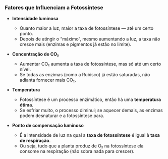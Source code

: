 ### **Fatores que Influenciam a Fotossíntese**

- **Intensidade luminosa**
    - Quanto maior a luz, maior a taxa de fotossíntese — até um certo ponto.
    - Depois de atingir o “máximo”, mesmo aumentando a luz, a taxa não cresce mais (enzimas e pigmentos já estão no limite).
        
- **Concentração de CO₂**
    - Aumentar CO₂ aumenta a taxa de fotossíntese, mas só até um certo nível.
    - Se todas as enzimas (como a Rubisco) já estão saturadas, não adianta fornecer mais CO₂.
        
- **Temperatura**
    - Fotossíntese é um processo enzimático, então há uma **temperatura ótima**.
    - Se esfriar muito, o processo diminui; se aquecer demais, as enzimas podem desnaturar e a fotossíntese para.
        
- **Ponto de compensação luminoso**
    - É a intensidade de luz na qual a **taxa de fotossíntese** é igual à **taxa de respiração**.
    - Ou seja, tudo que a planta produz de O₂ na fotossíntese ela consome na respiração (não sobra nada para crescer).